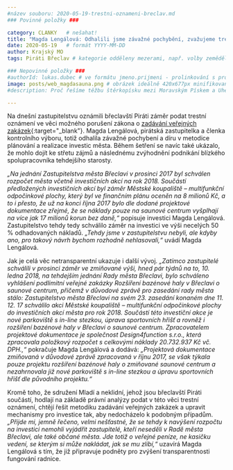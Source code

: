 ```yaml
---
#název souboru: 2020-05-19-trestni-oznameni-breclav.md
### Povinné položky ###

category: CLANKY   # nešahat!
title: "Magda Lengálová: Odhalili jsme závažné pochybění, zvažujeme trestní oznámení"
date: 2020-05-19   # formát YYYY-MM-DD
author: Krajský MO
tags: Piráti Břeclav # kategorie odděleny mezerami, např. volby zemědělství životní-prostředí piráti (viz https://jihomoravsky.pirati.cz/tags/)

### Nepovinné položky ###
#authorId: lukas.dubec # ve formátu jmeno.prijmeni - prolinkování s profilem přes uid
image: posts/web_magdasauna.png # obrázek ideálně 420x677px minifikovaný přes https://tinypng.com/
#description: Proč řešíme těžbu štěrkopísku mezi Moravským Pískem a Uherským Ostrohem? Podrobné info o celé kauze.

---
```


Na dnešní zastupitelstvu oznámili břeclavští Piráti záměr podat trestní oznámení ve věci možného porušení zákona o [zadávání veřejných zakázek](https://www.zakonyprolidi.cz/cs/2016-134){:target="_blank"}. Magda Lengálová, pirátská zastupitelka a členka kontrolního výboru, totiž odhalila závažné pochybení a díru v metodice plánování a realizace investic města. Během šetření se navíc také ukázalo, že mohlo dojít ke střetu zájmů a následnému zvýhodnění podnikání blízkého spolupracovníka tehdejšího starosty.

*„Na jednání Zastupitelstva města Břeclavi v prosinci 2017 byl schválen rozpočet města včetně investičních akcí na rok 2018. Součástí předložených investičních akcí byl záměr Městské koupaliště – multifunkční odpočinkové plochy, který byl ve finančním plánu oceněn na 8 milionů Kč, a to i přesto, že už na konci října 2017 bylo dle dodané projektové dokumentace zřejmé, že se náklady pouze na saunové centrum vyšplhají na více jak 17 milionů korun bez daně,“* popisuje investici Magda Lengálová. Zastupitelstvo tehdy tedy schválilo záměr na investici ve výši necelých 50 % odhadovaných nákladů. *„Tehdy jsme v zastupitelstvu nebyli, ale kdyby ano, pro takový návrh bychom rozhodně nehlasovali,“* uvádí Magda Lengálová.

Jak je celá věc netransparentní ukazuje i další vývoj. *„Zatímco zastupitelé schválili v prosinci záměr ve zmiňované výši, hned pár týdnů na to, 10. ledna 2018, na tehdejším jednání Rady města Břeclavi, bylo schváleno vyhlášení podlimitní veřejné zakázky Rozšíření bazénové haly v Břeclavi o saunové centrum, přičemž v důvodové zprávě pro zasedání rady města stálo: Zastupitelstvo města Břeclavi na svém 23. zasedání konaném dne 11. 12. 17 schválilo akci Městské koupaliště – multifunkční odpočinkové plochy do investičních akcí města pro rok 2018. Součástí této investiční akce je nové parkoviště s in-line stezkou, úprava sportovních hřišť a rovněž i rozšíření bazénové haly v Břeclavi o saunové centrum. Zpracovatelem projektové dokumentace je společnost Design4function s.r.o., která zpracovala položkový rozpočet s celkovými náklady 20.732.937 Kč vč. DPH.,“* pokračuje Magda Lengálová a dodává: *„Projektová dokumentace zmiňovaná v důvodové zprávě zpracovaná v říjnu 2017, se však týkala pouze projektu rozšíření bazénové haly o zmiňované saunové centrum a nezahrnovala již nové parkoviště s in-line stezkou a úpravu sportovních hřišť dle původního projektu.“*

Kromě toho, že sdružení Mladí a neklidní, jehož jsou břeclavští Piráti součástí, hodlají na základě právní analýzy podat v této věci trestní oznámení, chtějí řešit metodiku zadávání veřejných zakázek a upravit mechanismy pro investice tak, aby nedocházelo k podobným případům. *„Přijde mi, jemně řečeno, velmi nešťastné, že se tehdy k navýšení rozpočtu na investici nemohli vyjádřit zastupitelé, kteří neseděli v Radě města Břeclavi, ale také občané města. Jde totiž o veřejné peníze, ne kasičku vedení, se kterým si může nakládat, jak se mu zlíbí,“* uzavírá Magda Lengálová s tím, že již připravuje podněty pro zvýšení transparentnosti fungování radnice.
